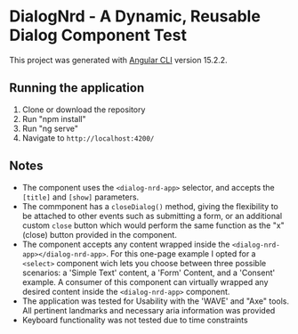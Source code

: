 # DialogNrd - A Dynamic, Reusable Dialog Component Test

This project was generated with [Angular CLI](https://github.com/angular/angular-cli) version 15.2.2.

## Running the application

1. Clone or download the repository
2. Run "npm install"
3. Run "ng serve"
4. Navigate to `http://localhost:4200/`

## Notes

- The component uses the `<dialog-nrd-app>` selector, and accepts the `[title]` and `[show]` parameters.
- The commponent has a `closeDialog()` method, giving the flexibility to be attached to other events such as submitting a form, or an additional custom `close` button which would perform the same function as the "x" (close) button provided in the component. 
- The component accepts any content wrapped inside the `<dialog-nrd-app></dialog-nrd-app>`. For this one-page example I opted for a `<select>` component wich lets you choose between three possible scenarios: a 'Simple Text' content, a 'Form' Content, and a 'Consent' example. A consumer of this component can virtually wrapped any desired content inside the `<dialog-nrd-app>` component.
- The application was tested for Usability with the 'WAVE' and "Axe" tools. All pertinent landmarks and necessary aria information was provided
- Keyboard functionality was not tested due to time constraints
